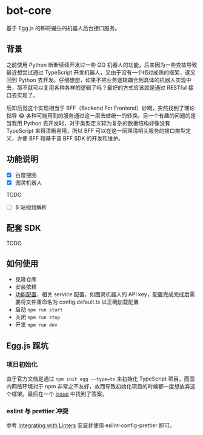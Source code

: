 # bot-core

基于 Egg.js 的<del>即将诞生的</del>机器人后台接口服务。

## 背景

之前使用 Python 断断续续开发过一些 QQ 机器人的功能，后来因为一些变故导致最近想尝试通过 TypeScript 开发机器人，又由于没有一个相对成熟的框架，遂又回到 Python 去开发。仔细想想，如果不把业务逻辑耦合到具体的机器人实现中去，那不就可以复用各种各样的逻辑了吗？最好的方式应该就是通过 RESTful 接口去实现了。

后知后觉这个实现相当于 BFF（Backend For Frontend）妙啊，突然找到了理论指导 :joy: 各种可能用到的服务通过这一层去做统一的转换。另一个有趣的问题的是当我用 Python 去开发时，对于类型定义较为复杂的数据结构好像没有 TypeScript 来得清晰易用，所以 BFF 可以在这一层理清相关服务的接口类型定义，方便 BFF 和基于该 BFF SDK 的开发和维护。

## 功能说明

- [x] 百度搜图
- [x] 图灵机器人

TODO

- [ ] B 站视频解析

## 配套 SDK

TODO

## 如何使用

- 克隆仓库
- 安装依赖
- [功能配置](/config/config.demo.ts#L14)，相关 service 配置，如图灵机器人的 API key，配置完成完成后需要将文件重命名为 config.default.ts 以正确加载配置
- 启动 `npm run start`
- 关闭 `npm run stop`
- 开发 `npm run dev`

## Egg.js 踩坑

### 项目初始化

由于官方文档是通过 `npm init egg --type=ts` 来初始化 TypeScript 项目，而国内网络环境对于 npm 非常之不友好，故而导致初始化项目的时候都一度想放弃这个框架。最后在一个 [issue](https://github.com/eggjs/egg/issues/3916#issuecomment-526476973) 中找到了答案。

### eslint 与 prettier 冲突

参考 [Integrating with Linters](https://prettier.io/docs/en/integrating-with-linters.html) 安装并使用 eslint-config-prettier 即可。
